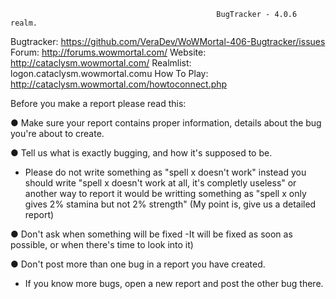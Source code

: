                                                   BugTracker - 4.0.6 realm.

Bugtracker: 
https://github.com/VeraDev/WoWMortal-406-Bugtracker/issues
Forum: 
http://forums.wowmortal.com/
Website: 
http://cataclysm.wowmortal.com/
Realmlist: 
logon.cataclysm.wowmortal.comu
How To Play: 
http://cataclysm.wowmortal.com/howtoconnect.php

Before you make a report please read this:

● Make sure your report contains proper information, details about the bug you're about to create. 

● Tell us what is exactly bugging, and how it's supposed to be. 
- Please do not write something as "spell x doesn't work" instead you should write "spell x doesn't work at all, it's completly useless" or another way to report it would be writting something as "spell x only gives 2% stamina but not 2% strength" (My point is, give us a detailed report)

● Don't ask when something will be fixed 
-It will be fixed as soon as possible, or when there's time to look into it)

● Don't post more than one bug in a report you have created. 
- If you know more bugs, open a new report and post the other bug there.

